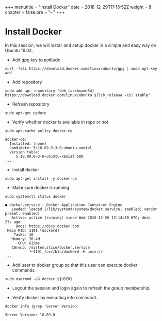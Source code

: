 +++
menutitle = "Install Docker"
date = 2018-12-29T17:15:52Z
weight = 8
chapter = false
pre = "<b>- </b>"
+++

# Install Docker

In this session, we will install and setup docker in a simple and easy way on Ubuntu 16.04.

* Add gpg key to aptitude
```
curl -fsSL https://download.docker.com/linux/ubuntu/gpg | sudo apt-key add -
```

* Add repository
```
sudo add-apt-repository "deb [arch=amd64] https://download.docker.com/linux/ubuntu $(lsb_release -cs) stable"
```

* Refresh repository
```
sudo apt-get update
```

* Verify whether docker is available in repo or not
```
sudo apt-cache policy docker-ce
```
```
docker-ce:
  Installed: (none)
  Candidate: 5:18.09.0~3-0~ubuntu-xenial
  Version table:
     5:18.09.0~3-0~ubuntu-xenial 500
...
```

* Install docker
```
sudo apt-get install -y docker-ce
```

* Make sure docker is running
```
sudo systemctl status docker
```
```
● docker.service - Docker Application Container Engine
   Loaded: loaded (/lib/systemd/system/docker.service; enabled; vendor preset: enabled)
   Active: active (running) since Wed 2018-12-26 17:14:59 UTC; 4min 27s ago
     Docs: https://docs.docker.com
 Main PID: 1191 (dockerd)
    Tasks: 10
   Memory: 76.4M
      CPU: 625ms
   CGroup: /system.slice/docker.service
           └─1191 /usr/bin/dockerd -H unix://
...
```

* Add user to docker group so that this user can execute docker commands.
```
sudo usermod -aG docker ${USER}
```

* Logout the session and login again to refresh the group membership.

* Verify docker by executing info command.
```
docker info |grep 'Server Version'
```
```
Server Version: 18.09.0
```
